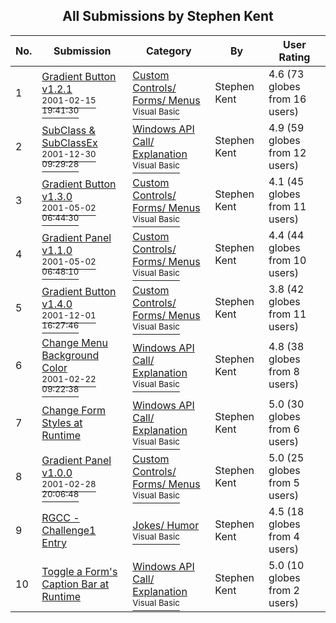 ﻿<div align="center">

## All Submissions by Stephen Kent

</div>

No.  | Submission | Category | By   | User Rating
---- | ---------- | -------- | ---- | -----------
1 | [Gradient Button v1\.2\.1<br /><sup>2001-02-15 19:41:30</sup>](https://github.com/Planet-Source-Code/stephen-kent-gradient-button-v1-2-1__1-14902) | [Custom Controls/ Forms/  Menus<br /><sup>Visual Basic</sup>](../ByCategory/custom-controls-forms-menus__1-4.md) | Stephen Kent | 4.6 (73 globes from 16 users)
2 | [SubClass & SubClassEx<br /><sup>2001-12-30 09:29:28</sup>](https://github.com/Planet-Source-Code/stephen-kent-subclass-subclassex__1-30275) | [Windows API Call/ Explanation<br /><sup>Visual Basic</sup>](../ByCategory/windows-api-call-explanation__1-39.md) | Stephen Kent | 4.9 (59 globes from 12 users)
3 | [Gradient Button v1\.3\.0<br /><sup>2001-05-02 06:44:30</sup>](https://github.com/Planet-Source-Code/stephen-kent-gradient-button-v1-3-0__1-22839) | [Custom Controls/ Forms/  Menus<br /><sup>Visual Basic</sup>](../ByCategory/custom-controls-forms-menus__1-4.md) | Stephen Kent | 4.1 (45 globes from 11 users)
4 | [Gradient Panel v1\.1\.0<br /><sup>2001-05-02 06:48:10</sup>](https://github.com/Planet-Source-Code/stephen-kent-gradient-panel-v1-1-0__1-22841) | [Custom Controls/ Forms/  Menus<br /><sup>Visual Basic</sup>](../ByCategory/custom-controls-forms-menus__1-4.md) | Stephen Kent | 4.4 (44 globes from 10 users)
5 | [Gradient Button v1\.4\.0<br /><sup>2001-12-01 16:27:46</sup>](https://github.com/Planet-Source-Code/stephen-kent-gradient-button-v1-4-0__1-29371) | [Custom Controls/ Forms/  Menus<br /><sup>Visual Basic</sup>](../ByCategory/custom-controls-forms-menus__1-4.md) | Stephen Kent | 3.8 (42 globes from 11 users)
6 | [Change Menu Background Color<br /><sup>2001-02-22 09:22:38</sup>](https://github.com/Planet-Source-Code/stephen-kent-change-menu-background-color__1-21231) | [Windows API Call/ Explanation<br /><sup>Visual Basic</sup>](../ByCategory/windows-api-call-explanation__1-39.md) | Stephen Kent | 4.8 (38 globes from 8 users)
7 | [Change Form Styles at Runtime<br />](https://github.com/Planet-Source-Code/stephen-kent-change-form-styles-at-runtime__1-30084) | [Windows API Call/ Explanation<br /><sup>Visual Basic</sup>](../ByCategory/windows-api-call-explanation__1-39.md) | Stephen Kent | 5.0 (30 globes from 6 users)
8 | [Gradient Panel v1\.0\.0<br /><sup>2001-02-28 20:06:48</sup>](https://github.com/Planet-Source-Code/stephen-kent-gradient-panel-v1-0-0__1-21413) | [Custom Controls/ Forms/  Menus<br /><sup>Visual Basic</sup>](../ByCategory/custom-controls-forms-menus__1-4.md) | Stephen Kent | 5.0 (25 globes from 5 users)
9 | [RGCC \- Challenge1 Entry<br />](https://github.com/Planet-Source-Code/stephen-kent-rgcc-challenge1-entry__1-24870) | [Jokes/ Humor<br /><sup>Visual Basic</sup>](../ByCategory/jokes-humor__1-40.md) | Stephen Kent | 4.5 (18 globes from 4 users)
10 | [Toggle a Form's Caption Bar at Runtime<br />](https://github.com/Planet-Source-Code/stephen-kent-toggle-a-form-s-caption-bar-at-runtime__1-30048) | [Windows API Call/ Explanation<br /><sup>Visual Basic</sup>](../ByCategory/windows-api-call-explanation__1-39.md) | Stephen Kent | 5.0 (10 globes from 2 users)
